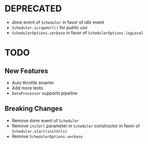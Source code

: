 # DEPRECATED

- _done_ event of `Scheduler` in favor of _idle_ event
- `Scheduler.scrapeUrl()` for _public use_
- `SchedulerOptions.verbose` in favor of `SchedulerOptions.logLevel`

# TODO

## New Features

- Auto throttle smarter
- Add more tests
- `DataProcessor` supports pipeline

## Breaking Changes

- Remove _done_ event of `Scheduler`
- Remove `initUrl` parameter in `Scheduler` constructor in favor of `Scheduler.start(initUrls)`
- Remove `SchedulerOptions.verbose`
